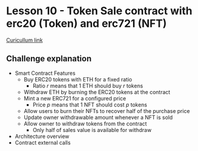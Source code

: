 # Lesson 10 - Token Sale contract with erc20 (Token) and erc721 (NFT)

[Curicullum link](https://github.com/Encode-Club-Solidity-Bootcamp/Lesson-10)

## Challenge explanation

- Smart Contract Features
  - Buy ERC20 tokens with ETH for a fixed ratio
    - Ratio _r_ means that 1 ETH should buy _r_ tokens
  - Withdraw ETH by burning the ERC20 tokens at the contract
  - Mint a new ERC721 for a configured price
    - Price _p_ means that 1 NFT should cost _p_ tokens
  - Allow users to burn their NFTs to recover half of the purchase price
  - Update owner withdrawable amount whenever a NFT is sold
  - Allow owner to withdraw tokens from the contract
    - Only half of sales value is available for withdraw
- Architecture overview
- Contract external calls
